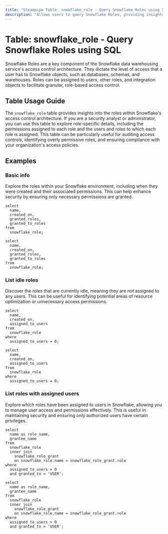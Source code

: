 ```yaml
---
title: "Steampipe Table: snowflake_role - Query Snowflake Roles using SQL"
description: "Allows users to query Snowflake Roles, providing insights into the access and permissions assigned to each role in the Snowflake data warehousing service."
---
```


# Table: snowflake_role - Query Snowflake Roles using SQL

Snowflake Roles are a key component of the Snowflake data warehousing service's access control architecture. They dictate the level of access that a user has to Snowflake objects, such as databases, schemas, and warehouses. Roles can be assigned to users, other roles, and integration objects to facilitate granular, role-based access control.

## Table Usage Guide

The `snowflake_role` table provides insights into the roles within Snowflake's access control architecture. If you are a security analyst or administrator, you can use this table to explore role-specific details, including the permissions assigned to each role and the users and roles to which each role is assigned. This table can be particularly useful for auditing access controls, identifying overly permissive roles, and ensuring compliance with your organization's access policies.

## Examples

### Basic info
Explore the roles within your Snowflake environment, including when they were created and their associated permissions. This can help enhance security by ensuring only necessary permissions are granted.

```sql+postgres
select
  name,
  created_on,
  granted_roles,
  granted_to_roles
from
  snowflake_role;
```

```sql+sqlite
select
  name,
  created_on,
  granted_roles,
  granted_to_roles
from
  snowflake_role;
```

### List idle roles
Discover the roles that are currently idle, meaning they are not assigned to any users. This can be useful for identifying potential areas of resource optimization or unnecessary access permissions.

```sql+postgres
select
  name,
  created_on,
  assigned_to_users
from
  snowflake_role
where
  assigned_to_users = 0;
```

```sql+sqlite
select
  name,
  created_on,
  assigned_to_users
from
  snowflake_role
where
  assigned_to_users = 0;
```

### List roles with assigned users
Explore which roles have been assigned to users in Snowflake, allowing you to manage user access and permissions effectively. This is useful in maintaining security and ensuring only authorized users have certain privileges.

```sql+postgres
select
  name as role_name,
  grantee_name
from
  snowflake_role
  inner join
    snowflake_role_grant
    on snowflake_role.name = snowflake_role_grant.role
where
  assigned_to_users > 0
  and granted_to = 'USER';
```

```sql+sqlite
select
  name as role_name,
  grantee_name
from
  snowflake_role
  inner join
    snowflake_role_grant
    on snowflake_role.name = snowflake_role_grant.role
where
  assigned_to_users > 0
  and granted_to = 'USER';
```